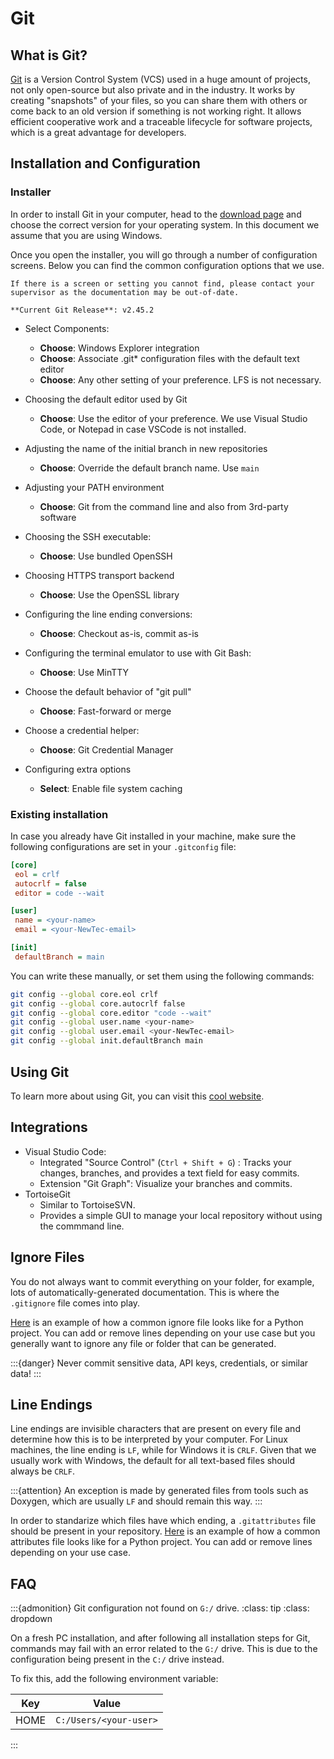 # Git

## What is Git?

[Git](https://git-scm.com/) is a Version Control System (VCS) used in a huge amount of projects, not only open-source but also private and in the industry. It works by creating "snapshots" of your files, so you can share them with others or come back to an old version if something is not working right. It allows efficient cooperative work and a traceable lifecycle for software projects, which is a great advantage for developers.

## Installation and Configuration

### Installer

In order to install Git in your computer, head to the [download page](https://git-scm.com/download/win) and choose the correct version for your operating system. In this document we assume that you are using Windows.

Once you open the installer, you will go through a number of configuration screens. Below you can find the common configuration options that we use.

```{note}
If there is a screen or setting you cannot find, please contact your supervisor as the documentation may be out-of-date.

**Current Git Release**: v2.45.2
```

- Select Components:
  - **Choose**: Windows Explorer integration
  - **Choose**: Associate .git* configuration files with the default text editor
  - **Choose**: Any other setting of your preference. LFS is not necessary.

- Choosing the default editor used by Git
  - **Choose**: Use the editor of your preference. We use Visual Studio Code, or Notepad in case VSCode is not installed.

- Adjusting the name of the initial branch in new repositories
  - **Choose**: Override the default branch name. Use `main`

- Adjusting your PATH environment
  - **Choose**: Git from the command line and also from 3rd-party software

- Choosing the SSH executable:
  - **Choose**: Use bundled OpenSSH

- Choosing HTTPS transport backend
  - **Choose**: Use the OpenSSL library

- Configuring the line ending conversions:
  - **Choose**: Checkout as-is, commit as-is

- Configuring the terminal emulator to use with Git Bash:
  - **Choose**: Use MinTTY

- Choose the default behavior of "git pull"
  - **Choose**: Fast-forward or merge

- Choose a credential helper:
  - **Choose**: Git Credential Manager

- Configuring extra options
  - **Select**: Enable file system caching

### Existing installation

In case you already have Git installed in your machine, make sure the following configurations are set in your `.gitconfig` file:

```ini
[core]
 eol = crlf
 autocrlf = false
 editor = code --wait

[user]
 name = <your-name>
 email = <your-NewTec-email>

[init]
 defaultBranch = main
```

You can write these manually, or set them using the following commands:

```bash
git config --global core.eol crlf
git config --global core.autocrlf false
git config --global core.editor "code --wait"
git config --global user.name <your-name>
git config --global user.email <your-NewTec-email>
git config --global init.defaultBranch main
```

## Using Git

To learn more about using Git, you can visit this [cool website](https://learngitbranching.js.org/).

## Integrations

- Visual Studio Code:
  - Integrated "Source Control" (`Ctrl + Shift + G`) : Tracks your changes, branches, and provides a text field for easy commits.
  - Extension "Git Graph": Visualize your branches and commits.
- TortoiseGit
  - Similar to TortoiseSVN.
  - Provides a simple GUI to manage your local repository without using the commmand line.

## Ignore Files

You do not always want to commit everything on your folder, for example, lots of automatically-generated documentation.
This is where the `.gitignore` file comes into play.

[Here](https://github.com/NewTec-GmbH/template_python/blob/4d2acf95ab71a20211560b5fe9471267ede13582/.gitignore) is an example of how a common ignore file looks like for a Python project. You can add or remove lines depending on your use case but you generally want to ignore any file or folder that can be generated.

:::{danger}
Never commit sensitive data, API keys, credentials, or similar data!
:::

## Line Endings

Line endings are invisible characters that are present on every file and determine how this is to be interpreted by your computer. For Linux machines, the line ending is `LF`, while for Windows it is `CRLF`. Given that we usually work with Windows, the default for all text-based files should always be `CRLF`.

:::{attention}
An exception is made by generated files from tools such as Doxygen, which are usually `LF` and should remain this way.
:::

In order to standarize which files have which ending, a `.gitattributes` file should be present in your repository. [Here](https://github.com/NewTec-GmbH/template_python/blob/4d2acf95ab71a20211560b5fe9471267ede13582/.gitattributes) is an example of how a common attributes file looks like for a Python project. You can add or remove lines depending on your use case.

## FAQ

:::{admonition} Git configuration not found on `G:/` drive.
:class: tip
:class: dropdown

On a fresh PC installation, and after following all installation steps for Git, commands may fail with an error related to the `G:/` drive.
This is due to the configuration being present in the `C:/` drive instead.

To fix this, add the following environment variable:

| Key  | Value                  |
| ---  | ---                    |
| HOME | `C:/Users/<your-user>` |

:::
